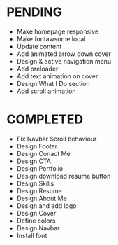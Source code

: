 # PENDING
- Make homepage responsive
- Make fontawsome local
- Update content
- Add animated arrow down cover
- Design & active navigation menu
- Add preloader
- Add text animation on cover
- Design What I Do section
- Add scroll animation

# COMPLETED
- Fix Navbar Scroll behaviour
- Design Footer
- Design Conact Me
- Design CTA
- Design Portfolio
- Design download resume button
- Design Skills
- Design Resume
- Design About Me
- Design and add logo
- Design Cover
- Define colors
- Design Navbar
- Install font